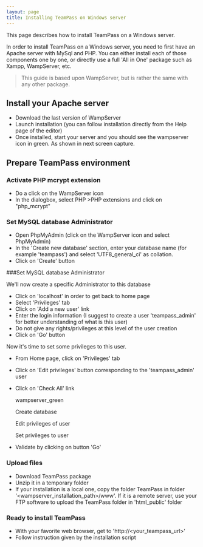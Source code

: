 ```yaml
---
layout: page
title: Installing TeamPass on Windows server
---
```


<p class="message">
    This page describes how to install TeamPass on a Windows server.
</p>

In order to install TeamPass on a Windows server, you need to first have an Apache server with MySql and PHP. 
You can either install each of those components one by one, or directly use a full 'All in One' package such as Xampp, WampServer, etc.
> This guide is based upon WampServer, but is rather the same with any other package.

## Install your Apache server

* Download the last version of WampServer
* Launch installation (you can follow installation directly from the Help page of the editor)
* Once installed, start your server and you should see the wampserver icon in green. As shown in next screen capture.

## Prepare TeamPass environment

### Activate PHP mcrypt extension

* Do a click on the WampServer icon
* In the dialogbox, select PHP >PHP extensions and click on  "php_mcrypt"

### Set MySQL database Administrator

* Open PhpMyAdmin (click on the WampServer icon and select PhpMyAdmin)
* In the 'Create new database' section, enter your database name (for example 'teampass') and select 'UTF8_general_ci' as collation.
* Click on 'Create' button

 ###Set MySQL database Administrator

We'll now create a specific Administrator to this database

* Click on 'localhost' in order to get back to home page
* Select 'Privileges' tab
* Click on 'Add a new user' link
* Enter the login information (I suggest to create a user 'teampass_admin' for better understanding of what is this user)
* Do not give any rights/privileges at this level of the user creation
* Click on 'Go' button

Now it's time to set some privileges to this user.

* From Home page, click on 'Privileges' tab
* Click on 'Edit privileges' button corresponding to the 'teampass_admin' user
* Click on 'Check All' link

    wampserver_green	

    Create database	

    Edit privileges of user	

    Set privileges to user	

     
* Validate by clicking on button 'Go'

### Upload files

* Download TeamPass package
* Unzip it in a temporary folder
* If your installation is a local one, copy the folder TeamPass in folder '<wampserver_installation_path>/www'. If it is a remote server, use your FTP software to upload the TeamPass folder in 'html_public' folder

### Ready to install TeamPass

* With your favorite web browser, get to 'http://<your_teampass_url>'
* Follow instruction given by the installation script

